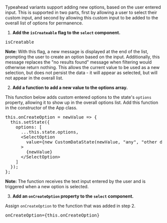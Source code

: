 Typeahead variants support adding new options, based on the user entered input. This is supported in two parts, first by allowing a user to select their custom input, and second by allowing this custom input to be added to the overall list of options for permanence.

1) **Add the `isCreateable` flag to the `select` component.**

<pre class="file" data-target="clipboard">
isCreatable
</pre>

<strong>Note:</strong> With this flag, a new message is displayed at the end of the list, prompting the user to create an option based on the input. Additionally, this message replaces the "no results found" message when filtering would otherwise return nothing. This allows the current value to be used as a new selection, but does not persist the data - it will appear as selected, but will not appear in the overall list.

2) **Add a function to add a new value to the options array.**

This function below adds custom entered options to the state's `options` property, allowing it to show up in the overall options list. Add this function in the constructor of the App class.

<pre class="file" data-target="clipboard">
this.onCreateOption = newValue => {
  this.setState({
    options: [
      ...this.state.options,
      &lt;SelectOption
        value={new CustomDataState(newValue, "any", "other data", 0)}
      &gt;
        {newValue}
      &lt;/SelectOption&gt;
    ]
  });
};
</pre>

<strong>Note:</strong> The function receives the text input entered by the user and is triggered when a new option is selected.

3) **Add an `onCreateOption` property to the `select` component.**

Assign `onCreateOption` to the function that was added in step 2.

<pre class="file" data-target="clipboard">
onCreateOption={this.onCreateOption}
</pre>
